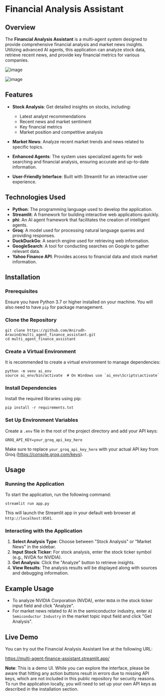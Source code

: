 
# Financial Analysis Assistant

## Overview

The **Financial Analysis Assistant** is a multi-agent system designed to provide comprehensive financial analysis and market news insights. Utilizing advanced AI agents, this application can analyze stock data, retrieve recent news, and provide key financial metrics for various companies.


![image](https://github.com/user-attachments/assets/1d000f98-bb5b-46e9-b788-646bb568ce93)

![image](https://github.com/user-attachments/assets/7a405d16-3595-44d9-a5f5-e05f3fc7e89c)


## Features

- **Stock Analysis**: Get detailed insights on stocks, including:
  - Latest analyst recommendations
  - Recent news and market sentiment
  - Key financial metrics
  - Market position and competitive analysis

- **Market News**: Analyze recent market trends and news related to specific topics.

- **Enhanced Agents**: The system uses specialized agents for web searching and financial analysis, ensuring accurate and up-to-date information.

- **User-Friendly Interface**: Built with Streamlit for an interactive user experience.

## Technologies Used

- **Python**: The programming language used to develop the application.
- **Streamlit**: A framework for building interactive web applications quickly.
- **phi**: An AI agent framework that facilitates the creation of intelligent agents.
- **Groq**: A model used for processing natural language queries and providing responses.
- **DuckDuckGo**: A search engine used for retrieving web information.
- **GoogleSearch**: A tool for conducting searches on Google to gather relevant data.
- **Yahoo Finance API**: Provides access to financial data and stock market information.

## Installation

### Prerequisites

Ensure you have Python 3.7 or higher installed on your machine. You will also need to have `pip` for package management.

### Clone the Repository

```
git clone https://github.com/Anirudh-Aravind/multi_agent_finance_assistant.git
cd multi_agent_finance_assistant
```

### Create a Virtual Environment

It is recommended to create a virtual environment to manage dependencies:

```
python -m venv ai_env
source ai_env/bin/activate  # On Windows use `ai_env\Scripts\activate`
```

### Install Dependencies

Install the required libraries using pip:

```
pip install -r requirements.txt
```

### Set Up Environment Variables

Create a `.env` file in the root of the project directory and add your API keys:

```
GROQ_API_KEY=your_groq_api_key_here
```

Make sure to replace `your_groq_api_key_here` with your actual API key from Groq (https://console.groq.com/keys).

## Usage

### Running the Application

To start the application, run the following command:

```
streamlit run app.py
```

This will launch the Streamlit app in your default web browser at `http://localhost:8501`.

### Interacting with the Application

1. **Select Analysis Type**: Choose between "Stock Analysis" or "Market News" in the sidebar.
2. **Input Stock Ticker**: For stock analysis, enter the stock ticker symbol (e.g., NVDA for NVIDIA).
3. **Get Analysis**: Click the "Analyze" button to retrieve insights.
4. **View Results**: The analysis results will be displayed along with sources and debugging information.

## Example Usage

- To analyze NVIDIA Corporation (NVDA), enter `NVDA` in the stock ticker input field and click "Analyze".
- For market news related to AI in the semiconductor industry, enter `AI Semiconductor Industry` in the market topic input field and click "Get Analysis".


## Live Demo

You can try out the Financial Analysis Assistant live at the following URL:

https://multi-agent-finance-assistant.streamlit.app/  

**Note**: This is a demo UI. While you can explore the interface, please be aware that hitting any action buttons result in errors due to missing API keys, which are not included in this public repository for security reasons. To run the application locally, you will need to set up your own API keys as described in the installation section.

